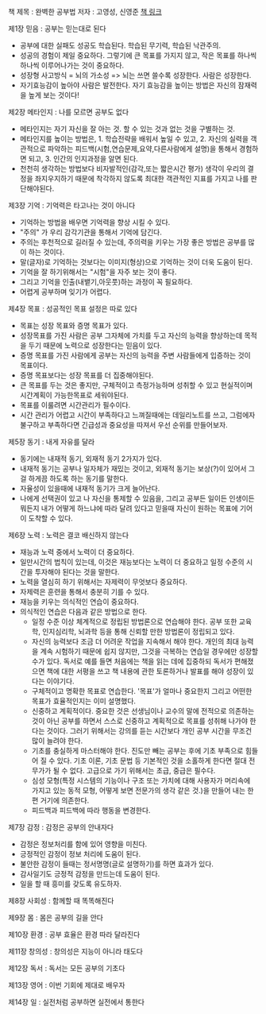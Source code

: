 책 제목 : 완벽한 공부법
저자 : 고영성, 신영준
[책 링크](http://www.yes24.com/Product/Goods/34569935)


제1장 믿음 : 공부는 믿는대로 된다
- 공부에 대한 실패도 성공도 학습된다. 학습된 무기력, 학습된 낙관주의.
- 성공의 경험이 제일 중요하다. 그렇기에 큰 목표를 가지지 않고, 작은 목표를 하나씩 하나씩 이루어나가는 것이 중요하다. 
- 성장형 사고방식 = 뇌의 가소성 => 뇌는 쓰면 쓸수록 성장한다. 사람은 성장한다.
- 자기효능감이 높아야 사람은 발전한다. 자기 효능감을 높이는 방법은 자신의 잠재력을 높게 보는 것이다!

제2장 메타인지 : 나를 모르면 공부도 없다
- 메타인지는 자기 자신을 잘 아는 것. 할 수 있는 것과 없는 것을 구별하는 것.
- 메타인지를 높이는 방법은, 1. 학습전략을 배워서 높일 수 있고, 2. 자신의 실력을 객관적으로 파악하는 피드백(시험,연습문제,요약,다른사람에게 설명)을 통해서 경험하면 되고, 3. 인간의 인지과정을 알면 된다.
- 천천히 생각하는 방법보다 비자발적인(감각,또는 짧은시간 평가) 생각이 우리의 결정을 좌지우지하기 때문에 착각하지 않도록 최대한 객관적인 지표를 가지고 나를 판단해야된다.

제3장 기억 : 기억력은 타고나는 것이 아니다
- 기억하는 방법을 배우면 기억력을 향상 시킬 수 있다. 
- "주의" 가 우리 감각기관을 통해서 기억에 담긴다.
- 주의는 후천적으로 길러질 수 있는데, 주의력을 키우는 가장 좋은 방법은 공부를 많이 하는 것이다.
- 말(글자)로 기억하는 것보다는 이미지(형상)으로 기억하는 것이 더욱 도움이 된다.
- 기억을 잘 하기위해서는 "시험"을 자주 보는 것이 좋다.
- 그리고 기억을 인출(내뱉기,아웃풋)하는 과정이 꼭 필요하다.
- 어렵게 공부하며 잊기가 어렵다.

제4장 목표 : 성공적인 목표 설정은 따로 있다
- 목표는 성장 목표와 증명 목표가 있다.
- 성장목표를 가진 사람은 공부 그자체에 가치를 두고 자신의 능력을 향상하는데 목적을 두기 때문에 노력으로 성장한다는 믿음이 있다.
- 증명 목표를 가진 사람에게 공부는 자신의 능력을 주변 사람들에게 입증하는 것이 목표이다.
- 증명 목표보다는 성장 목표를 더 집중해야된다.
- 큰 목표를 두는 것은 좋지만, 구체적이고 측정가능하며 성취할 수 있고 현실적이며시간계획이 가능한목표로 세워야된다.
- 목표를 이룰려면 시간관리가 필수이다.
- 시간 관리가 어렵고 시간이 부족하다고 느껴질때에는 데일리노트를 쓰고, 그럼에자 불구하고 부족하다면 긴급성과 중요성을 따져서 우선 순위를 만들어보자.

제5장 동기 : 내게 자유를 달라
- 동기에는 내재적 동기, 외재적 동기 2가지가 있다.
- 내재적 동기는 공부나 일자체가 재밌는 것이고, 외재적 동기는 보상(?)이 있어서 그걸 하게끔 하도록 하는 동기를 말한다.
- 자율성이 있을때에 내재적 동기가 크게 늘어난다.
- 나에게 선택권이 있고 나 자신을 통제할 수 있음을, 그리고 공부든 일이든 인생이든 뭐든지 내가 어떻게 하느냐에 따라 달려 있다고 믿을때 자신이 원하는 목표에 기어이 도착할 수 있다.

제6장 노력 : 노력은 결코 배신하지 않는다
- 재능과 노력 중에서 노력이 더 중요하다.
- 일만시간의 법칙이 있는데, 이것은 재능보다는 노력이 더 중요하고 일정 수준의 시간을 투자해야 된다는 것을 말한다.
- 노력을 열심히 하기 위해서는 자제력이 무엇보다 중요하다.
- 자제력은 훈련을 통해서 충분히 기를 수 있다.
- 재능을 키우는 의식적인 연습이 중요하다.
- 의식적인 연습은 다음과 같은 방법으로 한다.
  - 일정 수준 이상 체계적으로 정립된 방법론으로 연습해야 한다. 공부 또한 교육학, 인지심리학, 뇌과학 등을 통해 신뢰할 만한 방법론이 정립되고 있다.
  - 자신의 능력보다 조금 더 어려운 작업을 지속해서 해야 한다. 개인의 최대 능력을 계속 시험하기 때문에 쉽지 않지만, 그것을 극복하는 연습일 경우에만 성장할 수가 있다. 독서로 예를 들면 처음에는 책을 읽는 데에 집중하되 독서가 편해졌으면 책에 대한 서평을 쓰고 책 내용에 관한 토론하거나 발표를 해야 성장이 있다는 이야기다.
  - 구체적이고 명확한 목표로 연습한다. '목표'가 얼마나 중요한지 그리고 어떤한 목표가 효율적인지는 이미 설명했다.
  - 신중하고 계획적이다. 중요한 것은 선생님이나 교수의 말에 전적으로 의존하는 것이 아닌 공부를 하면서 스스로 신중하고 계획적으로 목표를 성취해 나가야 한다는 것이다. 그러기 위해서는 강의를 듣는 시간보다 개인 공부 시간을 무조건 많이 늘려야 한다.
  - 기초를 충실하게 마스터해야 한다. 진도만 빼는 공부는 후에 기초 부족으로 힘들어 질 수 있다. 기초 이론, 기초 문법 등 기본적인 것을 소홀하게 한다면 절대 전무가가 될 수 없다. 고급으로 가기 위해서는 초급, 중급은 필수다.
  - 심성 모형(특정 시스템의 기능이나 구조 또는 가치에 대해 사용자가 머리속에 가지고 있는 동적 모형, 어떻게 보면 전문가의 생각 같은 것.)을 만들어 내는 한편 거기에 의존한다.
  - 피드백과 피드백에 따라 행동을 변경한다.

제7장 감정 : 감정은 공부의 안내자다
  - 감정은 정보처리를 함에 있어 영향을 미친다.
  - 긍정적인 감정이 정보 처리에 도움이 된다.
  - 불안한 감정이 들때는 정서명명(글로 설명하기)를 하면 효과가 있다.
  - 감사일기도 긍정적 감정을 만드는데 도움이 된다.
  - 일을 할 때 흥미를 갖도록 유도하자.


제8장 사회성 : 함께할 때 똑똑해진다

제9장 몸 : 몸은 공부의 길을 안다

제10장 환경 : 공부 효율은 환경 따라 달라진다

제11장 창의성 : 창의성은 지능이 아니라 태도다

제12장 독서 : 독서는 모든 공부의 기초다

제13장 영어 : 이번 기회에 제대로 배우자

제14장 일 : 실전처럼 공부하면 실전에서 통한다
